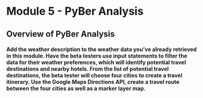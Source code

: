 # Module 5 - PyBer Analysis

## Overview of PyBer Analysis

#### Add the weather description to the weather data you’ve already retrieved in this module. Have the beta testers use input statements to filter the data for their weather preferences, which will identify potential travel destinations and nearby hotels. From the list of potential travel destinations, the beta tester will choose four cities to create a travel itinerary. Use the Google Maps Directions API, create a travel route between the four cities as well as a marker layer map.
